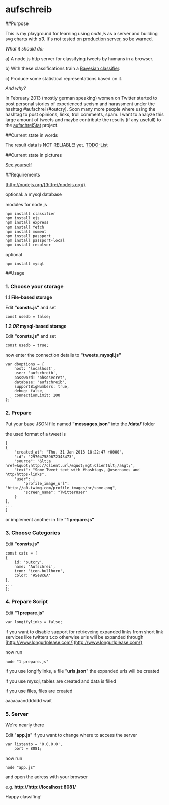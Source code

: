 # aufschreib

##Purpose

This is my playground for learning using *node js* as a server and building svg charts with *d3*. It's not tested on production server, so be warned.
  
*What it should do:*

a) A node js http server for classifying tweets by humans in a browser.

b) With these classifications train a [Bayesian classifier](http://en.wikipedia.org/wiki/Bayesian_spam_filtering).

c) Produce some statistical representations based on it.

*And why?*

In February 2013  (mostly german speaking) women on Twitter started to post personal stories of experienced sexism and harassment under the hashtag #aufschrei (#outcry).
Soon many more people where using the hashtag to post opinions, links, troll comments, spam. I want to analyze this large amount of tweets and maybe contribute the results (if any usefull) to the [aufschreiStat](https://github.com/lenaschimmel/aufschreiStat/) project. 


##Current state in words

The result data is NOT RELIABLE! yet.
[TODO-List](https://github.com/ffalt/aufschreib/tree/master/TODO.md)

##Current state in pictures

[See yourself](https://github.com/ffalt/aufschreib/tree/master/pics)

 
##Requirements

[http://nodejs.org/](http://nodejs.org/)


optional: a mysql database


modules for node js

	npm install classifier
	npm install ejs
	npm install express
	npm install fetch
	npm install moment
	npm install passport
	npm install passport-local
	npm install resolver

optional

	npm install mysql

##Usage

### 1. Choose your storage
**1.1 File-based storage**

Edit **"consts.js"** and set

	const usedb = false;

**1.2 *OR* mysql-based storage**

Edit **"consts.js"** and set

	const usedb = true;
 

now enter the connection details to **"tweets_mysql.js"**

	var dboptions = {
		host: 'localhost',
		user: 'aufschreib',
		password: 'ohsosecret',
		database: 'aufschreib',
		supportBigNumbers: true,
		debug: false,
		connectionLimit: 100
	};`

### 2. Prepare

Put your base JSON file named **"messages.json"** into the **/data/** folder

the used format of a tweet is 

	[
	{
		"created_at": "Thu, 31 Jan 2013 18:22:47 +0000",
		"id": "297047589672343473",
		"source": "&lt;a href=&quot;http://client.url/&quot;&gt;Client&lt;/a&gt;",
		"text": "Some Tweet text with #hashtags, @usernames and http/https-links",
		"user": {
			"profile_image_url": "http://a0.twimg.com/profile_images/nr/some.png",
			"screen_name": "TwitterUser"
		}
	},
    ...
    ]

or implement another in file **"1 prepare.js"**


### 3. Choose Categories

Edit **"consts.js"**

	const cats = [
	{
		id: 'outcry',
		name: 'Aufschrei',
		icon: 'icon-bullhorn',
		color: '#5e8c6A'
	},
	...
	];    

### 4. Prepare Script

Edit **"1 prepare.js"**

	var longifylinks = false;

if you want to disable support for retrieveing expanded links from short link services like twitters t.co
otherwise urls will be expanded through [http://www.longurlplease.com/](http://www.longurlplease.com/)


now run

`node "1 prepare.js"`

if you use longifylinks, a file "**urls.json**" the expanded urls will be created

if you use mysql, tables are created and data is filled

if you use files, files are created

aaaaaaandddddd wait  

### 5. Server

We're nearly there

Edit "**app.js**" if you want to change where to access the server

	var listento = '0.0.0.0', 
    	port = 8081;

now run

`node "app.js"`

and open the adress with your browser 

e.g. **http://http://localhost:8081/**

Happy classifing!
